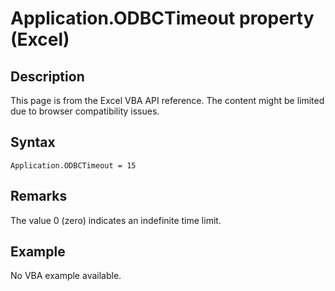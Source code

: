 # Application.ODBCTimeout property (Excel)

## Description
This page is from the Excel VBA API reference. The content might be limited due to browser compatibility issues.

## Syntax
```vba
Application.ODBCTimeout = 15
```

## Remarks
The value 0 (zero) indicates an indefinite time limit.

## Example
No VBA example available.
